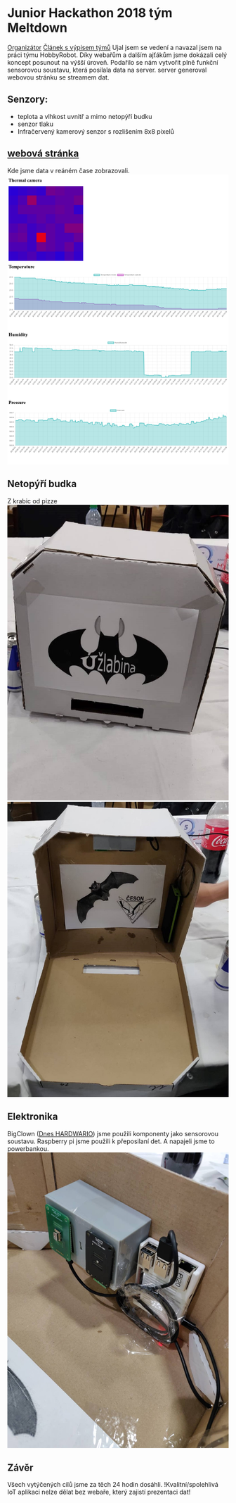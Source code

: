 # Junior Hackathon 2018 tým Meltdown
[Organizátor](https://jaczech.org/novinky/posts/2018/october/junior-hackathon-2018-v%C3%BDzva-pro-program%C3%A1torsk%C3%A9-talenty/)
[Článek s výpisem týmů](https://www.hackathons.cz/looking-back-to-junior-hackathon-2018/)
Ujal jsem se vedení a navazal jsem na práci týmu HobbyRobot. Díky webařům a dalším ajťákům jsme dokázali celý koncept posunout na výšší úroveň. 
Podařilo se nám vytvořit plně funkční sensorovou soustavu, která posilala data na server. server generoval webovou stránku se streamem dat.
## Senzory:
- teplota a vlhkost uvnitř a mimo netopýří budku
- senzor tlaku
- Infračervený kamerový senzor s rozlišením 8x8 pixelů

## [webová stránka](https://bat.woltvint.cz/)
Kde jsme data v reáném čase zobrazovali.
<img src = "Screenshot.png">

## Netopýří budka
Z krabic od pizze
<img src = "Netopýří budka.jpg">
<img src = "Otevřená budka.jpg">

## Elektronika
BigClown ([Dnes HARDWARIO](https://www.hardwario.com/cs/)) jsme použili komponenty jako sensorovou soustavu.
Raspberry pi jsme použili k přeposilaní det.
A napajeli jsme to powerbankou.
<img src = "elektronika.jpg">

## Závěr
Všech vytýčených cilů jsme za těch 24 hodin dosáhli.
!Kvalitní/spolehlivá IoT aplikaci nelze dělat bez webaře, který zajistí prezentaci dat!